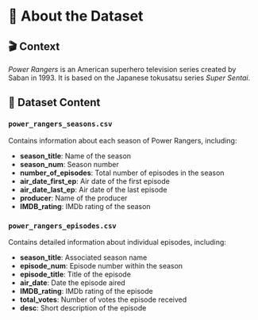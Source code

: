 # 📁 About the Dataset

## 🎬 Context  
*Power Rangers* is an American superhero television series created by Saban in 1993. It is based on the Japanese tokusatsu series *Super Sentai*.

## 📄 Dataset Content  

### `power_rangers_seasons.csv`  
Contains information about each season of Power Rangers, including:
- **season_title**: Name of the season  
- **season_num**: Season number  
- **number_of_episodes**: Total number of episodes in the season  
- **air_date_first_ep**: Air date of the first episode  
- **air_date_last_ep**: Air date of the last episode  
- **producer**: Name of the producer  
- **IMDB_rating**: IMDb rating of the season  

### `power_rangers_episodes.csv`  
Contains detailed information about individual episodes, including:
- **season_title**: Associated season name  
- **episode_num**: Episode number within the season  
- **episode_title**: Title of the episode  
- **air_date**: Date the episode aired  
- **IMDB_rating**: IMDb rating of the episode  
- **total_votes**: Number of votes the episode received  
- **desc**: Short description of the episode  
